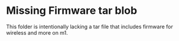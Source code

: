 # Missing Firmware tar blob
This folder is intentionally lacking a tar file that includes firmware for wireless and more on m1.